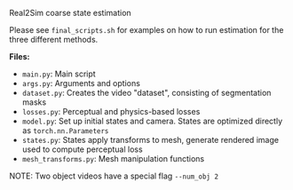 Real2Sim coarse state estimation

Please see `final_scripts.sh` for examples on how to run estimation for the three different methods.

**Files:**
- `main.py`: Main script
- `args.py`: Arguments and options
- `dataset.py`: Creates the video "dataset", consisting of segmentation masks
- `losses.py`: Perceptual and physics-based losses
- `model.py`: Set up initial states and camera. States are optimized directly as `torch.nn.Parameters`
- `states.py`: States apply transforms to mesh, generate rendered image used to compute perceptual loss
- `mesh_transforms.py`: Mesh manipulation functions

NOTE: Two object videos have a special flag `--num_obj 2`

